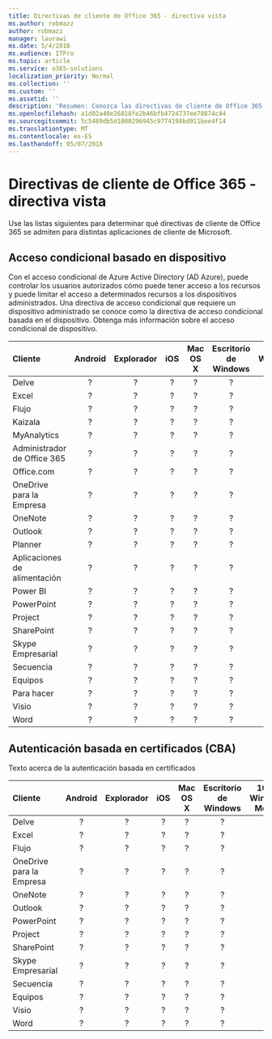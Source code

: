 ```yaml
---
title: Directivas de cliente de Office 365 - directiva vista
ms.author: robmazz
author: robmazz
manager: laurawi
ms.date: 5/4/2018
ms.audience: ITPro
ms.topic: article
ms.service: o365-solutions
localization_priority: Normal
ms.collection: ''
ms.custom: ''
ms.assetid: ''
description: 'Resumen: Conozca las directivas de cliente de Office 365 que son compatibles con los exploradores, Android, iOS, Mac OS X, Windows y Windows Mobile.'
ms.openlocfilehash: a1d02a40e26818fe2b46bfb4724737ee78874c44
ms.sourcegitcommit: 5c5489db5d1000296945c9774198bd911bee4f14
ms.translationtype: MT
ms.contentlocale: es-ES
ms.lasthandoff: 05/07/2018
---
```

# <a name="office-365-client-policies---policy-view"></a>Directivas de cliente de Office 365 - directiva vista
Use las listas siguientes para determinar qué directivas de cliente de Office 365 se admiten para distintas aplicaciones de cliente de Microsoft.

## <a name="device-based-conditional-access"></a>Acceso condicional basado en dispositivo
Con el acceso condicional de Azure Active Directory (AD Azure), puede controlar los usuarios autorizados cómo puede tener acceso a los recursos y puede limitar el acceso a determinados recursos a los dispositivos administrados. Una directiva de acceso condicional que requiere un dispositivo administrado se conoce como la directiva de acceso condicional basada en el dispositivo. Obtenga más información sobre el acceso condicional de dispositivo.

|**Cliente**|**Android**|**Explorador**|**iOS**|**Mac OS X**|**Escritorio de Windows**|**10 de Windows Mobile**|**Aplicaciones de Windows 10 moderno**|
|:-----|:-----:|:------:|:------:|:-----:|:-----:|:-----:|:-----:|
| Delve | ? | ? | ? | ? | ? | ? | ? |
| Excel | ? | ? | ? | ? | ? | ? | ? |
| Flujo | ? | ? | ? | ? | ? | ? | ? |
| Kaizala | ? | ? | ? | ? | ? | ? | ? |
| MyAnalytics | ? | ? | ? | ? | ? | ? | ? |
| Administrador de Office 365 | ? | ? | ? | ? | ? | ? | ? |
| Office.com | ? | ? | ? | ? | ? | ? | ? |
| OneDrive para la Empresa | ? | ? | ? | ? | ? | ? | ? |
|  OneNote  | ? | ? | ? | ? | ? | ? | ? |
| Outlook | ? | ? | ? | ? | ? | ? | ? |
| Planner | ? | ? | ? | ? | ? | ? | ? |
| Aplicaciones de alimentación | ? | ? | ? | ? | ? | ? | ? |
| Power BI | ? | ? | ? | ? | ? | ? | ? |
|  PowerPoint  | ? | ? | ? | ? | ? | ? | ? |
| Project | ? | ? | ? | ? | ? | ? | ? |
| SharePoint | ? | ? | ? | ? | ? | ? | ? |
| Skype Empresarial | ? | ? | ? | ? | ? | ? | ? |
| Secuencia | ? | ? | ? | ? | ? | ? | ? |
| Equipos | ? | ? | ? | ? | ? | ? | ? |
| Para hacer | ? | ? | ? | ? | ? | ? | ? |
| Visio | ? | ? | ? | ? | ? | ? | ? |
| Word | ? | ? | ? | ? | ? | ? | ? |

## <a name="certificate-based-authentication-cba"></a>Autenticación basada en certificados (CBA)
Texto acerca de la autenticación basada en certificados

|**Cliente**|**Android**|**Explorador**|**iOS**|**Mac OS X**|**Escritorio de Windows**|**10 de Windows Mobile**|**Aplicaciones de Windows 10 moderno**|
|:-----|:-----:|:------:|:------:|:-----:|:-----:|:-----:|:-----:|
| Delve | ? | ? | ? | ? | ? | ? | ? |
| Excel | ? | ? | ? | ? | ? | ? | ? |
| Flujo | ? | ? | ? | ? | ? | ? | ? |
| OneDrive para la Empresa | ? | ? | ? | ? | ? | ? | ? |
|  OneNote  | ? | ? | ? | ? | ? | ? | ? |
| Outlook | ? | ? | ? | ? | ? | ? | ? |
|  PowerPoint  | ? | ? | ? | ? | ? | ? | ? |
| Project | ? | ? | ? | ? | ? | ? | ? |
| SharePoint | ? | ? | ? | ? | ? | ? | ? |
| Skype Empresarial | ? | ? | ? | ? | ? | ? | ? |
| Secuencia | ? | ? | ? | ? | ? | ? | ? |
| Equipos | ? | ? | ? | ? | ? | ? | ? |
| Visio | ? | ? | ? | ? | ? | ? | ? |
| Word | ? | ? | ? | ? | ? | ? | ? |